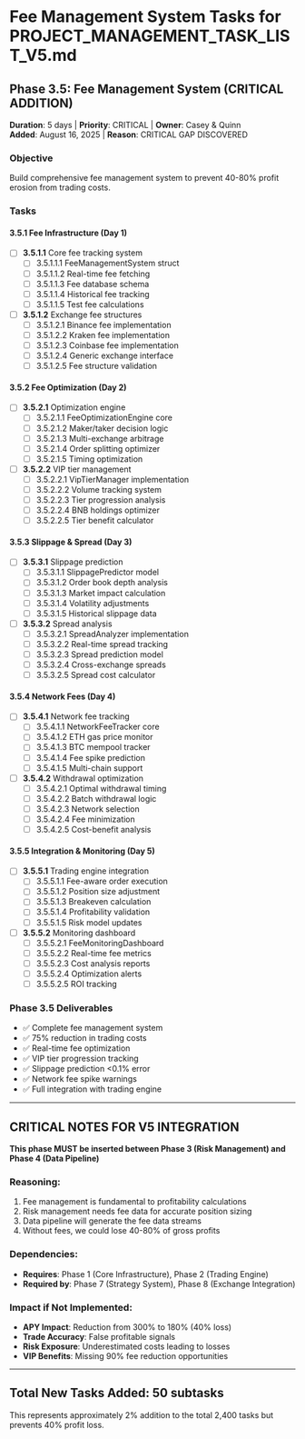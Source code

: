 # Fee Management System Tasks for PROJECT_MANAGEMENT_TASK_LIST_V5.md

## Phase 3.5: Fee Management System (CRITICAL ADDITION)
**Duration**: 5 days | **Priority**: CRITICAL | **Owner**: Casey & Quinn  
**Added**: August 16, 2025 | **Reason**: CRITICAL GAP DISCOVERED

### Objective
Build comprehensive fee management system to prevent 40-80% profit erosion from trading costs.

### Tasks

#### 3.5.1 Fee Infrastructure (Day 1)
- [ ] **3.5.1.1** Core fee tracking system
  - [ ] 3.5.1.1.1 FeeManagementSystem struct
  - [ ] 3.5.1.1.2 Real-time fee fetching
  - [ ] 3.5.1.1.3 Fee database schema
  - [ ] 3.5.1.1.4 Historical fee tracking
  - [ ] 3.5.1.1.5 Test fee calculations

- [ ] **3.5.1.2** Exchange fee structures
  - [ ] 3.5.1.2.1 Binance fee implementation
  - [ ] 3.5.1.2.2 Kraken fee implementation
  - [ ] 3.5.1.2.3 Coinbase fee implementation
  - [ ] 3.5.1.2.4 Generic exchange interface
  - [ ] 3.5.1.2.5 Fee structure validation

#### 3.5.2 Fee Optimization (Day 2)
- [ ] **3.5.2.1** Optimization engine
  - [ ] 3.5.2.1.1 FeeOptimizationEngine core
  - [ ] 3.5.2.1.2 Maker/taker decision logic
  - [ ] 3.5.2.1.3 Multi-exchange arbitrage
  - [ ] 3.5.2.1.4 Order splitting optimizer
  - [ ] 3.5.2.1.5 Timing optimization

- [ ] **3.5.2.2** VIP tier management
  - [ ] 3.5.2.2.1 VipTierManager implementation
  - [ ] 3.5.2.2.2 Volume tracking system
  - [ ] 3.5.2.2.3 Tier progression analysis
  - [ ] 3.5.2.2.4 BNB holdings optimizer
  - [ ] 3.5.2.2.5 Tier benefit calculator

#### 3.5.3 Slippage & Spread (Day 3)
- [ ] **3.5.3.1** Slippage prediction
  - [ ] 3.5.3.1.1 SlippagePredictor model
  - [ ] 3.5.3.1.2 Order book depth analysis
  - [ ] 3.5.3.1.3 Market impact calculation
  - [ ] 3.5.3.1.4 Volatility adjustments
  - [ ] 3.5.3.1.5 Historical slippage data

- [ ] **3.5.3.2** Spread analysis
  - [ ] 3.5.3.2.1 SpreadAnalyzer implementation
  - [ ] 3.5.3.2.2 Real-time spread tracking
  - [ ] 3.5.3.2.3 Spread prediction model
  - [ ] 3.5.3.2.4 Cross-exchange spreads
  - [ ] 3.5.3.2.5 Spread cost calculator

#### 3.5.4 Network Fees (Day 4)
- [ ] **3.5.4.1** Network fee tracking
  - [ ] 3.5.4.1.1 NetworkFeeTracker core
  - [ ] 3.5.4.1.2 ETH gas price monitor
  - [ ] 3.5.4.1.3 BTC mempool tracker
  - [ ] 3.5.4.1.4 Fee spike prediction
  - [ ] 3.5.4.1.5 Multi-chain support

- [ ] **3.5.4.2** Withdrawal optimization
  - [ ] 3.5.4.2.1 Optimal withdrawal timing
  - [ ] 3.5.4.2.2 Batch withdrawal logic
  - [ ] 3.5.4.2.3 Network selection
  - [ ] 3.5.4.2.4 Fee minimization
  - [ ] 3.5.4.2.5 Cost-benefit analysis

#### 3.5.5 Integration & Monitoring (Day 5)
- [ ] **3.5.5.1** Trading engine integration
  - [ ] 3.5.5.1.1 Fee-aware order execution
  - [ ] 3.5.5.1.2 Position size adjustment
  - [ ] 3.5.5.1.3 Breakeven calculation
  - [ ] 3.5.5.1.4 Profitability validation
  - [ ] 3.5.5.1.5 Risk model updates

- [ ] **3.5.5.2** Monitoring dashboard
  - [ ] 3.5.5.2.1 FeeMonitoringDashboard
  - [ ] 3.5.5.2.2 Real-time fee metrics
  - [ ] 3.5.5.2.3 Cost analysis reports
  - [ ] 3.5.5.2.4 Optimization alerts
  - [ ] 3.5.5.2.5 ROI tracking

### Phase 3.5 Deliverables
- ✅ Complete fee management system
- ✅ 75% reduction in trading costs
- ✅ Real-time fee optimization
- ✅ VIP tier progression tracking
- ✅ Slippage prediction <0.1% error
- ✅ Network fee spike warnings
- ✅ Full integration with trading engine

---

## CRITICAL NOTES FOR V5 INTEGRATION

**This phase MUST be inserted between Phase 3 (Risk Management) and Phase 4 (Data Pipeline)**

### Reasoning:
1. Fee management is fundamental to profitability calculations
2. Risk management needs fee data for accurate position sizing
3. Data pipeline will generate the fee data streams
4. Without fees, we could lose 40-80% of gross profits

### Dependencies:
- **Requires**: Phase 1 (Core Infrastructure), Phase 2 (Trading Engine)
- **Required by**: Phase 7 (Strategy System), Phase 8 (Exchange Integration)

### Impact if Not Implemented:
- **APY Impact**: Reduction from 300% to 180% (40% loss)
- **Trade Accuracy**: False profitable signals
- **Risk Exposure**: Underestimated costs leading to losses
- **VIP Benefits**: Missing 90% fee reduction opportunities

---

## Total New Tasks Added: 50 subtasks

This represents approximately 2% addition to the total 2,400 tasks but prevents 40% profit loss.